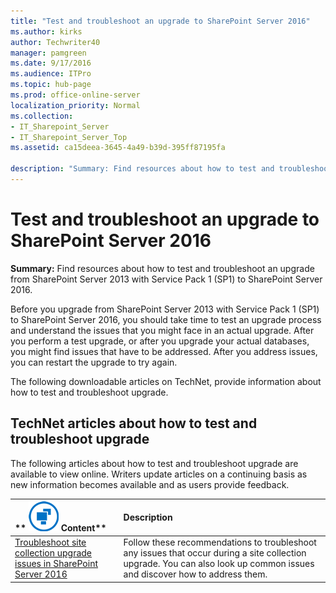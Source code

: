 ```yaml
---
title: "Test and troubleshoot an upgrade to SharePoint Server 2016"
ms.author: kirks
author: Techwriter40
manager: pamgreen
ms.date: 9/17/2016
ms.audience: ITPro
ms.topic: hub-page
ms.prod: office-online-server
localization_priority: Normal
ms.collection:
- IT_Sharepoint_Server
- IT_Sharepoint_Server_Top
ms.assetid: ca15deea-3645-4a49-b39d-395ff87195fa

description: "Summary: Find resources about how to test and troubleshoot an upgrade from SharePoint Server 2013 with Service Pack 1 (SP1) to SharePoint Server 2016."
---
```


# Test and troubleshoot an upgrade to SharePoint Server 2016

 **Summary:** Find resources about how to test and troubleshoot an upgrade from SharePoint Server 2013 with Service Pack 1 (SP1) to SharePoint Server 2016. 
  
Before you upgrade from SharePoint Server 2013 with Service Pack 1 (SP1) to SharePoint Server 2016, you should take time to test an upgrade process and understand the issues that you might face in an actual upgrade. After you perform a test upgrade, or after you upgrade your actual databases, you might find issues that have to be addressed. After you address issues, you can restart the upgrade to try again.
  
The following downloadable articles on TechNet, provide information about how to test and troubleshoot upgrade.
  
## TechNet articles about how to test and troubleshoot upgrade

The following articles about how to test and troubleshoot upgrade are available to view online. Writers update articles on a continuing basis as new information becomes available and as users provide feedback.
  
|**        ![Building blocks](../media/mod_icon_buildingblock_M.png)          Content**|**Description**|
|:-----|:-----|
|[Troubleshoot site collection upgrade issues in SharePoint Server 2016](troubleshoot-site-collection-upgrade-issues.md) <br/> |Follow these recommendations to troubleshoot any issues that occur during a site collection upgrade. You can also look up common issues and discover how to address them.  <br/> |
   

